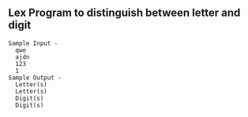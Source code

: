 ## Lex Program to distinguish between letter and digit
    Sample Input - 
      qwe
      ajdn
      123
      1
    Sample Output - 
      Letter(s)
      Letter(s)   
      Digit(s)
      Digit(s)
  
    

   
